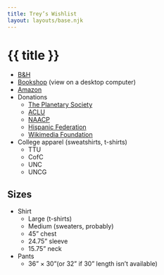 ```yaml
---
title: Trey’s Wishlist
layout: layouts/base.njk
---
```


# {{ title }}

- [B&H](https://www.bhphotovideo.com/find/wishlist.jsp#/863AEFE068/)
- [Bookshop](https://bookshop.org/wishlists/b08a78238ff76845722fbf65beee92b03837a2f3) (view on a desktop computer)
- [Amazon](http://a.co/5le1mRp)
- Donations
    - [The Planetary Society](https://planetary.org/donate)
    - [ACLU](https://www.aclu.org/)
    - [NAACP](http://www.naacp.org/)
    - [Hispanic Federation](https://hispanicfederation.org/unidos)
    - [Wikimedia Foundation](https://donate.wikimedia.org/)
- College apparel (sweatshirts, t-shirts)
    - TTU
    - CofC
    - UNC
    - UNCG

## Sizes

- Shirt
    - Large (t-shirts)
    - Medium (sweaters, probably)
    - 45” chest
    - 24.75” sleeve
    - 15.75” neck
- Pants
    - 36” × 30”(or 32” if 30” length isn’t available)
